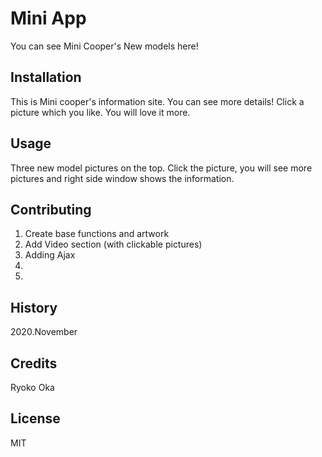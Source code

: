 # Mini App

You can see Mini Cooper's New models here! 

## Installation

This is Mini cooper's information site. You can see more details! Click a picture which you like. You will love it more.

## Usage

Three new model pictures on the top. Click the picture, you will see more pictures and right side window shows the information.

## Contributing

1. Create base functions and artwork
2. Add Video section (with clickable pictures)
3. Adding Ajax 
4. 
5. 

## History

2020.November

## Credits

Ryoko Oka

## License

MIT